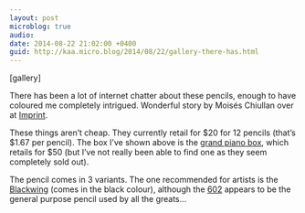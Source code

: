 ```yaml
---
layout: post
microblog: true
audio: 
date: 2014-08-22 21:02:00 +0400
guid: http://kaa.micro.blog/2014/08/22/gallery-there-has.html
---
```

[gallery]
<p>There has been a lot of internet chatter about these pencils, enough to have coloured me completely intrigued. Wonderful story by Moisés Chiullan over at <a href="http://imprint.neededition.com/post/95309048215/borrowed-blackwings">Imprint</a>.</p>

<p>These things aren&rsquo;t cheap. They currently retail for $20 for 12 pencils (that&rsquo;s $1.67 per pencil). The box I&rsquo;ve shown above is the <a href="http://palominobrands.com/product/blackwing-grand-piano-box/#product_images%5Bgrouped%5D/0/">grand piano box</a>, which retails for $50 (but I&rsquo;ve not really been able to find one as they seem completely sold out).</p>

<p>The pencil comes in 3 variants. The one recommended for artists is the <a href="http://palominobrands.com/product/palomino-blackwing/">Blackwing</a> (comes in the black colour), although the <a href="http://palominobrands.com/product/palomino-blackwing-602/">602</a> appears to be the general purpose pencil used by all the greats&hellip;</p>
